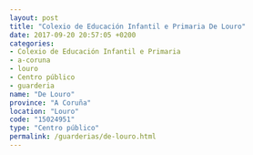 ```yaml
---
layout: post
title: "Colexio de Educación Infantil e Primaria De Louro"
date: 2017-09-20 20:57:05 +0200
categories:
- Colexio de Educación Infantil e Primaria
- a-coruna
- louro
- Centro público
- guarderia
name: "De Louro"
province: "A Coruña"
location: "Louro"
code: "15024951"
type: "Centro público"
permalink: /guarderias/de-louro.html
---
```

